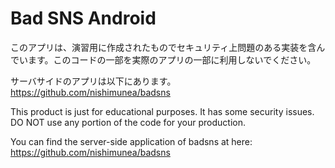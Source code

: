 # Bad SNS Android
このアプリは、演習用に作成されたものでセキュリティ上問題のある実装を含んでいます。このコードの一部を実際のアプリの一部に利用しないでください。

サーバサイドのアプリは以下にあります。
https://github.com/nishimunea/badsns

This product is just for educational purposes. It has some security issues. DO NOT use any portion of the code for your production.

You can find the server-side application of badsns at here:
https://github.com/nishimunea/badsns
